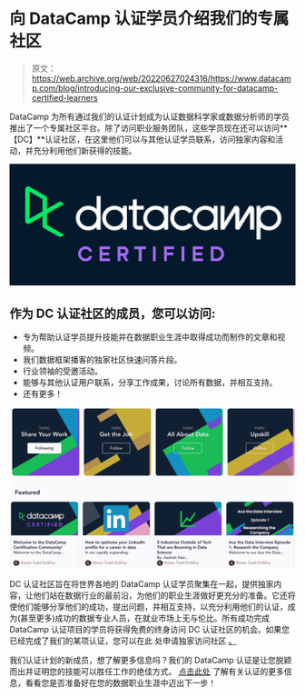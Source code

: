 # 向 DataCamp 认证学员介绍我们的专属社区

> 原文：<https://web.archive.org/web/20220627024316/https://www.datacamp.com/blog/introducing-our-exclusive-community-for-datacamp-certified-learners>

DataCamp 为所有通过我们的认证计划成为认证数据科学家或数据分析师的学员推出了一个专属社区平台。除了访问职业服务团队，这些学员现在还可以访问**【DC】**认证社区，在这里他们可以与其他认证学员联系，访问独家内容和活动，并充分利用他们新获得的技能。

![](img/30102e4bba2e328c95b3f3ac906027e5.png)

## 作为 DC 认证社区的成员，您可以访问:

*   专为帮助认证学员提升技能并在数据职业生涯中取得成功而制作的文章和视频。
*   我们数据框架播客的独家社区快速问答片段。
*   行业领袖的受邀活动。
*   能够与其他认证用户联系，分享工作成果，讨论所有数据，并相互支持。
*   还有更多！

![](img/f35cbb621c743644bcd8005f8fc0c254.png)

DC 认证社区旨在将世界各地的 DataCamp 认证学员聚集在一起，提供独家内容，让他们站在数据行业的最前沿，为他们的职业生涯做好更充分的准备。它还将使他们能够分享他们的成功，提出问题，并相互支持，以充分利用他们的认证，成为(甚至更多)成功的数据专业人员，在就业市场上无与伦比。所有成功完成 DataCamp 认证项目的学员将获得免费的终身访问 DC 认证社区的机会。如果您已经完成了我们的某项认证，您可以在此 处申请独家访问社区 [。](https://web.archive.org/web/20220609014107/https://dccertified.datacamp.com/)

我们认证计划的新成员，想了解更多信息吗？我们的 DataCamp 认证是让您脱颖而出并证明您的技能可以胜任工作的绝佳方式。 [点击此处](https://web.archive.org/web/20220609014107/https://www.datacamp.com/certification) 了解有关认证的更多信息，看看您是否准备好在您的数据职业生涯中迈出下一步！